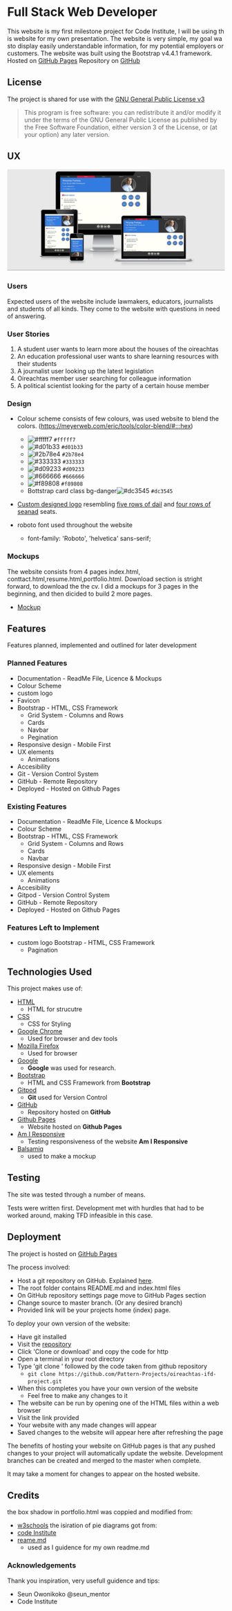 # Full Stack Web Developer 

This website is my first milestone project for Code Institute, I will be using this website for my own presentation. The website is very simple, my goal wasto display easily understandable information, for my potential employers or customers. The website was built using the Bootstrap v4.4.1 framework. 
Hosted on [GitHub Pages](https://rimantascode.github.io/milestone-profile2/)
Repository on [GitHub](https://github.com/rimantascode/milestone-profile2)

## License

The project is shared for use with the [GNU General Public License v3](https://github.com/Pattern-Projects/oireachtas-ifd-project/blob/master/LICENSE)

>   This program is free software: you can redistribute it and/or modify
    it under the terms of the GNU General Public License as published by
    the Free Software Foundation, either version 3 of the License, or
    (at your option) any later version.

## UX

![Responsive Views of Home Page](documentation/responsive.png)

### Users 
Expected users of the website include lawmakers, educators, journalists and students of all kinds. 
They come to the website with questions in need of answering.

### User Stories
1. A student user wants to learn more about the houses of the oireachtas
2. An education professional user wants to share learning resources with their students
3. A journalist user looking up the latest legislation
4. Oireachtas member user searching for colleague information
5. A political scientist looking for the party of a certain house member

### Design

- Colour scheme consists of few colours, was used website to blend the colors.
   (https://meyerweb.com/eric/tools/color-blend/#:::hex)
    - ![#fffff7](https://placehold.it/15/fffff7/000000?text=+) `#fffff7`
    - ![#d01b33](https://placehold.it/15/d01b33/000000?text=+) `#d01b33`
    - ![#2b78e4](https://placehold.it/15/2b78e4/000000?text=+) `#2b78e4`
    - ![#333333](https://placehold.it/15/333333/000000?text=+) `#333333`
    - ![#d09233](https://placehold.it/15/d09233/000000?text=+) `#d09233`
    - ![#666666](https://placehold.it/15/666666/000000?text=+) `#666666`
    - ![#f89808](https://placehold.it/15/f89808/000000?text=+) `#f89808`
    - Bottstrap card class bg-danger![#dc3545](https://placehold.it/15/dc3545/000000?text=+) `#dc3545`
    
    
- [Custom designed logo](documentation/logo.png) resembling [five rows of dail](documentation/rows-dail.jpg) and [four rows of seanad](documentation/rows-seanad.png) seats.
- roboto font used throughout the website
    - font-family: 'Roboto', 'helvetica' sans-serif;

### Mockups
The website consists from 4 pages index.html, conttact.html,resume.html,portfolio.html. Download section is stright forward, to download the the cv. I did a mockups for 3 pages in the beginning, and then dicided to build 2 more pages. 
- [Mockup](documentation/full-stack-web-developer-milestone.pdf)  


## Features

Features planned, implemented and outlined for later development 

### Planned Features
- Documentation - ReadMe File, Licence & Mockups
- Colour Scheme
- custom logo
- Favicon
- Bootstrap - HTML, CSS Framework
    - Grid System - Columns and Rows
    - Cards
    - Navbar
    - Pegination
- Responsive design - Mobile First
- UX elements
    - Animations
- Accesibility
- Git - Version Control System
- GitHub - Remote Repository
- Deployed - Hosted on Github Pages

### Existing Features
- Documentation - ReadMe File, Licence & Mockups
- Colour Scheme
- Bootstrap - HTML, CSS Framework
    - Grid System - Columns and Rows
    - Cards
    - Navbar
- Responsive design - Mobile First
- UX elements
    - Animations
- Accesibility
- Gitpod - Version Control System
- GitHub - Remote Repository
- Deployed - Hosted on Github Pages


### Features Left to Implement
- custom logo
 Bootstrap - HTML, CSS Framework
    - Pagination

## Technologies Used

This project makes use of:
- [HTML](https://developer.mozilla.org/en-US/docs/Web/HTML)
    - HTML for strucutre
- [CSS](https://developer.mozilla.org/en-US/docs/Web/CSS)
    - CSS for Styling
- [Google Chrome](https://www.google.com/chrome/)
    - Used for browser and dev tools
- [Mozilla Firefox](https://www.mozilla.org/en-US/firefox/new)
    - Used for browser
- [Google](https://www.google.com/)
    - **Google** was used for research.
- [Bootstrap](https://getbootstrap.com/)
    - HTML and CSS Framework from **Bootstrap**
- [Gitpod](https://www.gitpod.io/)
    - **Git** used for Version Control
- [GitHub](https://github.com/)
    - Repository hosted on **GitHub**
- [Github Pages](https://rimantascode.github.io/milestone-profile2/)
    - Website hosted on **Github Pages**
- [Am I Responsive](http://ami.responsivedesign.is)
    - Testing responsiveness of the website **Am I Responsive**
- [Balsamiq](https://balsamiq.cloud/)
    - used to make a mockup

## Testing

The site was tested through a number of means.

Tests were written first. Development met with hurdles that had to be worked around, making TFD infeasible in this case.

## Deployment

The project is hosted on [GitHub Pages](https://rimantascode.github.io/milestone-profile2/)

The process involved:
- Host a git repository on GitHub. Explained [here](https://help.github.com/en/articles/create-a-repo).
- The root folder contains README.md and index.html files
- On GitHub repository settings page move to GitHub Pages section
- Change source to master branch. (Or any desired branch)
- Provided link will be your projects home (index) page.
 
To deploy your own version of the website:
- Have git installed
- Visit the [repository](https://rimantascode.github.io/milestone-profile2/)
- Click 'Clone or download' and copy the code for http
- Open a terminal in your root directory
- Type 'git clone ' followed by the code taken from github repository
    - ```git clone https://github.com/Pattern-Projects/oireachtas-ifd-project.git```
- When this completes you have your own version of the website
    - Feel free to make any changes to it
- The website can be run by opening one of the HTML files within a web browser
- Visit the link provided
- Your website with any made changes will appear
- Saved changes to the website will appear here after refreshing the page

The benefits of hosting your website on GitHub pages is that any pushed changes to your project will automatically update the website. Development branches can be created and merged to the master when complete.

It may take a moment for changes to appear on the hosted website.

## Credits
the box shadow in portfolio.html was coppied and modified from:
 - [w3schools](https://www.w3schools.com/css/css3_shadows.asp)
 the isiration of pie diagrams got from:
 - [code Institute](https://code-institute-solutions.github.io/StudentExampleProjectGradeFive/)
-  [reame.md](https://github.com/Pattern-Projects/oireachtas-ifd-project/tree/master)
    - used as I guidence for my own readme.md
### Acknowledgements
Thank you inspiration, very usefull guidence and tips:

- Seun Owonikoko    @seun_mentor
- Code Institute